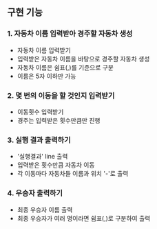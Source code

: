 ## 구현 기능

### 1. 자동차 이름 입력받아 경주할 자동차 생성
- 자동차 이름 입력받기
- 입력받은 자동차 이름을 바탕으로 경주할 자동차 생성
- 자동차 이름은 쉼표(,)를 기준으로 구분
- 이름은 5자 이하만 가능

### 2. 몇 번의 이동을 할 것인지 입력받기
- 이동횟수 입력받기
- 경주는 입력받은 횟수만큼만 진행

### 3. 실행 결과 출력하기
- '실행결과' line 출력
- 입력받은 횟수만큼 자동차 이동
- 각 이동마다 자동차들 이름과 위치 '-'로 출력

### 4. 우승자 출력하기
- 최종 우승자 이름 출력
- 최종 우승자가 여러 명이라면 쉼표(,)로 구분하여 출력